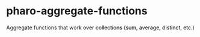 # pharo-aggregate-functions
Aggregate functions that work over collections (sum, average, distinct, etc.)
